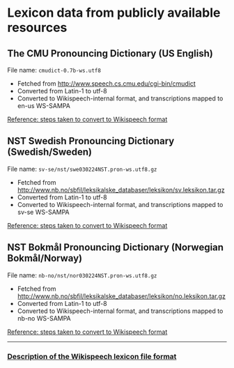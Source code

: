 # Lexicon data from publicly available resources

## The CMU Pronouncing Dictionary (US English)

File name: `cmudict-0.7b-ws.utf8`

 * Fetched from http://www.speech.cs.cmu.edu/cgi-bin/cmudict
 * Converted from Latin-1 to utf-8
 * Converted to Wikispeech-internal format, and transcriptions mapped to en-us WS-SAMPA

[Reference: steps taken to convert to Wikispeech format](https://github.com/stts-se/wikispeech-lexdata/blob/master/en-us/cmudict/README.md)


## NST Swedish Pronouncing Dictionary (Swedish/Sweden)

File name: `sv-se/nst/swe030224NST.pron-ws.utf8.gz`

 * Fetched from http://www.nb.no/sbfil/leksikalske_databaser/leksikon/sv.leksikon.tar.gz
 * Converted from Latin-1 to utf-8
 * Converted to Wikispeech-internal format, and transcriptions mapped to sv-se WS-SAMPA
 
[Reference: steps taken to convert to Wikispeech format](https://github.com/stts-se/wikispeech-lexdata/blob/master/sv-se/nst/README.md)


## NST Bokmål Pronouncing Dictionary (Norwegian Bokmål/Norway)

File name: `nb-no/nst/nor030224NST.pron-ws.utf8.gz`

 * Fetched from http://www.nb.no/sbfil/leksikalske_databaser/leksikon/no.leksikon.tar.gz
 * Converted from Latin-1 to utf-8
 * Converted to Wikispeech-internal format, and transcriptions mapped to nb-no WS-SAMPA

[Reference: steps taken to convert to Wikispeech format](https://github.com/stts-se/wikispeech-lexdata/blob/master/nb-no/nst/README.md)

---

### [Description of the Wikispeech lexicon file format](https://godoc.org/github.com/stts-se/pronlex/line)
